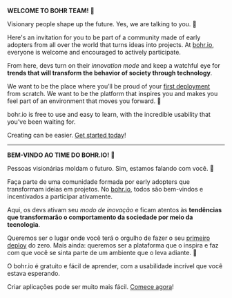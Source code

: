 **WELCOME TO BOHR TEAM!** 🙌

Visionary people shape up the future. Yes, we are talking to you. 🎯

Here's an invitation for you to be part of a community made of early adopters from all over the world that turns ideas into projects. At [bohr.io](https://bohr.io/), everyone is welcome and encouraged to actively participate.

From here, devs turn on their *innovation mode* and keep a watchful eye for **trends that will transform the behavior of society through technology**.

We want to be the place where you’ll be proud of your [first deployment](https://bohr.io) from scratch. We want to be the platform that inspires you and makes you feel part of an environment that moves you forward. 🚀

bohr.io is free to use and easy to learn, with the incredible usability that you’ve been waiting for.

Creating can be easier. [Get started today](https://bohr.io/)!

---

**BEM-VINDO AO TIME DO BOHR.IO!** 🙌

Pessoas visionárias moldam o futuro. Sim, estamos falando com você. 🎯

Faça parte de uma comunidade formada por early adopters que transformam ideias em projetos. No [bohr.io](https://bohr.io/), todos são bem-vindos e incentivados a participar ativamente.

Aqui, os devs ativam seu *modo de inovação* e ficam atentos às **tendências que transformarão o comportamento da sociedade por meio da tecnologia**.

Queremos ser o lugar onde você terá o orgulho de fazer o seu [primeiro deploy](https://bohr.io) do zero. Mais ainda: queremos ser a plataforma que o inspira e faz com que você se sinta parte de um ambiente que o leva adiante. 🚀

O bohr.io é gratuito e fácil de aprender, com a usabilidade incrível que você estava esperando.

Criar aplicações pode ser muito mais fácil. [Comece agora](https://bohr.io/)!
